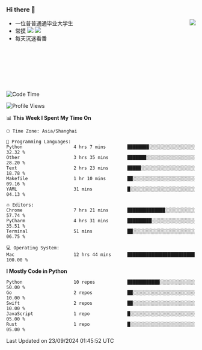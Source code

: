 ### Hi there 👋


<a href="https://github.com/yanlc39">
  <img align="right" src="https://github-readme-stats.vercel.app/api?username=yanlc39&show_icons=true&hide_border=true&icon_color=586069&title_color=a0a9af">
</a>

- 一位普普通通毕业大学生
- 常摸 ![](https://img.shields.io/badge/-Python-3e74a2?style=flat-square&logo=Python&logoColor=fff) ![](https://img.shields.io/badge/-C%2B%2B-brightgreen?style=flat-square)
- 每天沉迷看番



<br><br><br><br><br><br>


<!--START_SECTION:waka-->
![Code Time](http://img.shields.io/badge/Code%20Time-358%20hrs%2020%20mins-blue)

![Profile Views](http://img.shields.io/badge/Profile%20Views-0-blue)

📊 **This Week I Spent My Time On** 

```text
🕑︎ Time Zone: Asia/Shanghai

💬 Programming Languages: 
Python                   4 hrs 7 mins        ████████░░░░░░░░░░░░░░░░░   32.32 % 
Other                    3 hrs 35 mins       ███████░░░░░░░░░░░░░░░░░░   28.20 % 
Text                     2 hrs 23 mins       █████░░░░░░░░░░░░░░░░░░░░   18.78 % 
Makefile                 1 hr 10 mins        ██░░░░░░░░░░░░░░░░░░░░░░░   09.16 % 
YAML                     31 mins             █░░░░░░░░░░░░░░░░░░░░░░░░   04.13 % 

🔥 Editors: 
Chrome                   7 hrs 21 mins       ██████████████░░░░░░░░░░░   57.74 % 
PyCharm                  4 hrs 31 mins       █████████░░░░░░░░░░░░░░░░   35.51 % 
Terminal                 51 mins             ██░░░░░░░░░░░░░░░░░░░░░░░   06.75 % 

💻 Operating System: 
Mac                      12 hrs 44 mins      █████████████████████████   100.00 % 
```

**I Mostly Code in Python** 

```text
Python                   10 repos            ████████████░░░░░░░░░░░░░   50.00 % 
Go                       2 repos             ██░░░░░░░░░░░░░░░░░░░░░░░   10.00 % 
Swift                    2 repos             ██░░░░░░░░░░░░░░░░░░░░░░░   10.00 % 
JavaScript               1 repo              █░░░░░░░░░░░░░░░░░░░░░░░░   05.00 % 
Rust                     1 repo              █░░░░░░░░░░░░░░░░░░░░░░░░   05.00 % 
```




 Last Updated on 23/09/2024 01:45:52 UTC
<!--END_SECTION:waka-->
